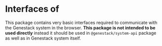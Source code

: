 # Interfaces of 

This package contains very basic interfaces required to communicate with the 
Genestack system in the browser. **This package is not intended to be used directly** 
instead it should be used in `@genestack/system-api` package as well as in
Genestack system itself. 
